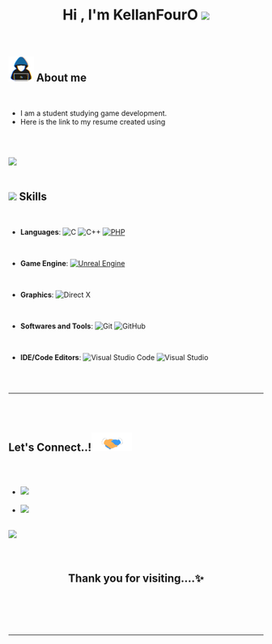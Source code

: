 <h1 align="center"><b>Hi , I'm KellanFourO </b><img src="https://media.giphy.com/media/hvRJCLFzcasrR4ia7z/giphy.gif" width="35"></h1>


<br>



	
## <picture><img src = "https://github.com/0xAbdulKhalid/0xAbdulKhalid/raw/main/assets/mdImages/about_me.gif" width = 50px></picture> **About me**

<br>

- I am a student studying game development.
- Here is the link to my resume created using <br>


<br><br>

<img src="https://user-images.githubusercontent.com/73097560/115834477-dbab4500-a447-11eb-908a-139a6edaec5c.gif"><br><br>

## <img src="https://media2.giphy.com/media/QssGEmpkyEOhBCb7e1/giphy.gif?cid=ecf05e47a0n3gi1bfqntqmob8g9aid1oyj2wr3ds3mg700bl&rid=giphy.gif" width ="25"><b> Skills</b>
<br>

<p align="center">

- **Languages**:
    ![C](https://img.shields.io/badge/C%20-%232370ED.svg?style=for-the-badge&logo=c&logoColor=white)
    ![C++](https://img.shields.io/badge/C++%20-%2300599C.svg?style=for-the-badge&logo=c%2B%2B&logoColor=white)
    [![PHP](https://img.shields.io/badge/php-%23777BB4.svg?style=for-the-badge&logo=php&logoColor=white)](#)
  
  
<br>   
    
- **Game Engine**:
    [![Unreal Engine](https://img.shields.io/badge/Unreal%20Engine-%23313131.svg?style=for-the-badge&logo=unrealengine&logoColor=white)](#)
  
<br>

- **Graphics**:
    ![Direct X](https://img.shields.io/badge/Direct%20X%20-%236DA252.svg?style=for-the-badge&logo=DirectX&logoColor=white)
    
<br>

- **Softwares and Tools**:
    ![Git](https://img.shields.io/badge/git-%23F05033.svg?style=for-the-badge&logo=git&logoColor=white)
    ![GitHub](https://img.shields.io/badge/github-%23121011.svg?style=for-the-badge&logo=github&logoColor=white)

<br/>

- **IDE/Code Editors**:
    ![Visual Studio Code](https://img.shields.io/badge/Visual%20Studio%20Code-0078d7.svg?style=for-the-badge&logo=visual-studio-code&logoColor=white)
    ![Visual Studio](https://img.shields.io/badge/Visual%20Studio%20-%235C2D91.svg?style=for-the-badge&logo=Visual-Studio&logoColor=white)

    

</p>

<br>
<br>

-----

<br>
<br>

## <b> Let's Connect..!</b><img src="https://github.com/0xAbdulKhalid/0xAbdulKhalid/raw/main/assets/mdImages/handshake.gif" width ="80">
<br>
<div align='left'>

<ul>

<br>


<li>
<a href="mailto:jsy55602711@gmail.com"><img src="https://img.shields.io/badge/Gmail-EA4335?style=for-the-badge&logo=Gmail&logoColor=white&link=mailto:jsy55602711@gmail.com"/></a>
</li>

<br>

<li>
<a href="https://shrouded-protocol-660.notion.site/c2f87423b1c14e3dad2d9d40dd54a66b?pvs=4"><img src="https://img.shields.io/badge/My Notion Resume-000000?style=for-the-badge&logo=Notion&logoColor=white&link=https://shrouded-protocol-660.notion.site/c2f87423b1c14e3dad2d9d40dd54a66b?pvs=4/"/></a>
</li>
	
</ul>
</div>

<br>
<img src="https://user-images.githubusercontent.com/73097560/115834477-dbab4500-a447-11eb-908a-139a6edaec5c.gif">
<br>
<br>
<br>

<div align='center'>

## <b>Thank you for visiting....✨</b>

</div>
<br>
<br>
<br>
<br>

---

<br>

